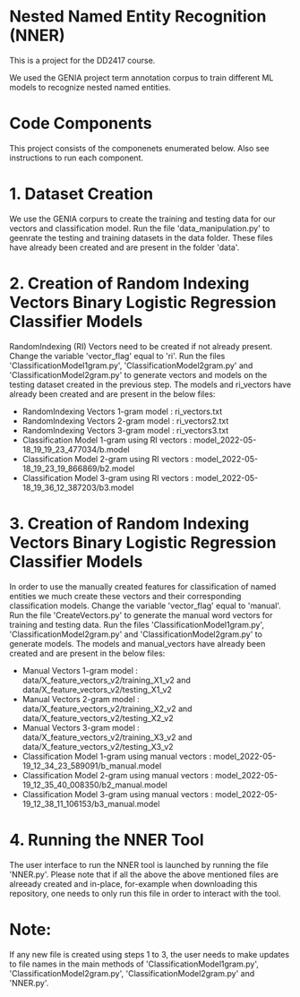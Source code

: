 # Nested Named Entity Recognition (NNER)

This is a project for the DD2417 course.

We used the GENIA project term annotation corpus to train different ML models to recognize nested named entities.


# Code Components

This project consists of the componenets enumerated below. Also see instructions to run each component.

# 1. Dataset Creation
  We use the GENIA corpurs to create the training and testing data for our vectors and classification model. Run the file 'data_manipulation.py' to geenrate the testing and training datasets in the data folder. These files have already been created and are present in the folder 'data'.
  
# 2. Creation of Random Indexing Vectors Binary Logistic Regression Classifier Models
   RandomIndexing (RI) Vectors need to be created if not already present. Change the variable 'vector_flag' equal to 'ri'. Run the files 'ClassificationModel1gram.py', 'ClassificationModel2gram.py' and 'ClassificationModel2gram.py' to generate vectors and models on the testing dataset created in the previous step. The models and ri_vectors have already been created and are present in the below files:
   - RandomIndexing Vectors 1-gram model : ri_vectors.txt
   - RandomIndexing Vectors 2-gram model : ri_vectors2.txt
   - RandomIndexing Vectors 3-gram model : ri_vectors3.txt
   - Classification Model 1-gram using RI vectors : model_2022-05-18_19_19_23_477034/b.model
   - Classification Model 2-gram using RI vectors : model_2022-05-18_19_23_19_866869/b2.model
   - Classification Model 3-gram using RI vectors : model_2022-05-18_19_36_12_387203/b3.model
   
# 3. Creation of Random Indexing Vectors Binary Logistic Regression Classifier Models
   In order to use the manually created features for classification of named entities we much create these vectors and their corresponding classification models. Change the variable 'vector_flag' equal to 'manual'. Run the file 'CreateVectors.py' to generate the manual word vectors for training and testing data. Run the files 'ClassificationModel1gram.py', 'ClassificationModel2gram.py' and 'ClassificationModel2gram.py' to generate models. The models and manual_vectors have already been created and are present in the below files:
   - Manual Vectors 1-gram model : data/X_feature_vectors_v2/training_X1_v2 and data/X_feature_vectors_v2/testing_X1_v2
   - Manual Vectors 2-gram model : data/X_feature_vectors_v2/training_X2_v2 and data/X_feature_vectors_v2/testing_X2_v2
   - Manual Vectors 3-gram model : data/X_feature_vectors_v2/training_X3_v2 and data/X_feature_vectors_v2/testing_X3_v2
   - Classification Model 1-gram using manual vectors : model_2022-05-19_12_34_23_589091/b_manual.model
   - Classification Model 2-gram using manual vectors : model_2022-05-19_12_35_40_008350/b2_manual.model
   - Classification Model 3-gram using manual vectors : model_2022-05-19_12_38_11_106153/b3_manual.model
   
# 4. Running the NNER Tool
   The user interface to run the NNER tool is launched by running the file 'NNER.py'. Please note that if all the above the above mentioned files are alreeady created and in-place, for-example when downloading this repository, one needs to only run this file in order to interact with the tool.
    
    
 # Note: 
 If any new file is created using steps 1 to 3, the user needs to make updates to file names in the main methods of 'ClassificationModel1gram.py', 'ClassificationModel2gram.py', 'ClassificationModel2gram.py' and 'NNER.py'.
